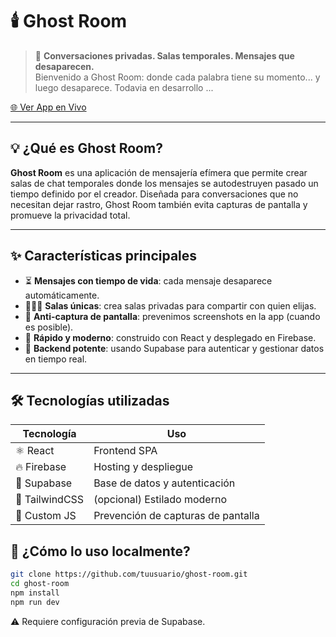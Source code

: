 # 🕯️ Ghost Room

> 🔐 **Conversaciones privadas. Salas temporales. Mensajes que desaparecen.**  
> Bienvenido a Ghost Room: donde cada palabra tiene su momento... y luego desaparece. Todavia en desarrollo ...

[🌐 Ver App en Vivo](https://ghost-room-app.web.app)

---

## 💡 ¿Qué es Ghost Room?

**Ghost Room** es una aplicación de mensajería efímera que permite crear salas de chat temporales donde los mensajes se autodestruyen pasado un tiempo definido por el creador. Diseñada para conversaciones que no necesitan dejar rastro, Ghost Room también evita capturas de pantalla y promueve la privacidad total.

---

## ✨ Características principales

- ⏳ **Mensajes con tiempo de vida**: cada mensaje desaparece automáticamente.
- 🧑‍🤝‍🧑 **Salas únicas**: crea salas privadas para compartir con quien elijas.
- 📵 **Anti-captura de pantalla**: prevenimos screenshots en la app (cuando es posible).
- 🚀 **Rápido y moderno**: construido con React y desplegado en Firebase.
- 🧩 **Backend potente**: usando Supabase para autenticar y gestionar datos en tiempo real.

---

## 🛠️ Tecnologías utilizadas

| Tecnología     | Uso                         |
|---------------|-----------------------------|
| ⚛️ React       | Frontend SPA                |
| 🔥 Firebase    | Hosting y despliegue        |
| 🧪 Supabase    | Base de datos y autenticación |
| 💨 TailwindCSS | (opcional) Estilado moderno |
| 🔐 Custom JS   | Prevención de capturas de pantalla |


## 🧪 ¿Cómo lo uso localmente?

```bash
git clone https://github.com/tuusuario/ghost-room.git
cd ghost-room
npm install
npm run dev
```

⚠️ Requiere configuración previa de Supabase.
